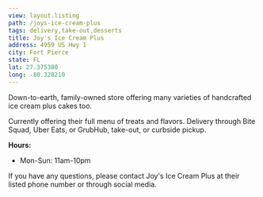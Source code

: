 ```yaml
---
view: layout.listing
path: /joys-ice-cream-plus
tags: delivery,take-out,desserts
title: Joy's Ice Cream Plus
address: 4959 US Hwy 1
city: Fort Pierce
state: FL
lat: 27.375380
long: -80.328210
---
```


Down-to-earth, family-owned store offering many varieties of handcrafted ice cream plus cakes too.

Currently offering their full menu of treats and flavors. Delivery through Bite Squad, Uber Eats, or GrubHub, take-out, or curbside pickup.

**Hours:**
- Mon-Sun: 11am-10pm

If you have any questions, please contact Joy's Ice Cream Plus at their listed phone number or through social media.